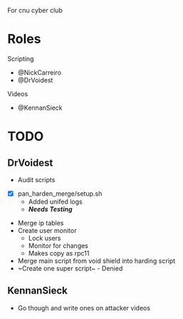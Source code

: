 For cnu cyber club

# Roles

Scripting
- @NickCarreiro
- @DrVoidest

Videos
- @KennanSieck

# TODO

## DrVoidest
- Audit scripts
- [x] pan_harden_merge/setup.sh 
    - Added unifed logs
    - ***Needs Testing***
    
- Merge ip tables
- Create user monitor
    - Lock users
    - Monitor for changes
    - Makes copy as rpc11 
- Merge main script from void shield into harding script
- ~Create one super script~ - Denied

## KennanSieck
- Go though and write ones on attacker videos
